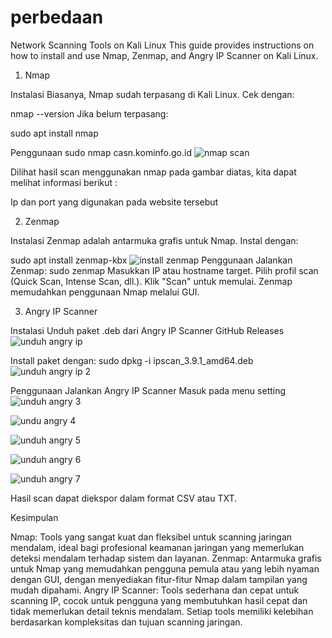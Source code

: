 # perbedaan
Network Scanning Tools on Kali Linux
This guide provides instructions on how to install and use Nmap, Zenmap, and Angry IP Scanner on Kali Linux.

1. Nmap
   
Instalasi
Biasanya, Nmap sudah terpasang di Kali Linux. Cek dengan:

nmap --version
Jika belum terpasang:

sudo apt install nmap

Penggunaan
sudo nmap casn.kominfo.go.id
![nmap scan](https://github.com/user-attachments/assets/a4fb163c-41eb-4854-99ba-7d9ade2aaa43)

Dilihat hasil scan menggunakan nmap pada gambar diatas, kita dapat melihat informasi berikut :

Ip dan port yang digunakan pada website tersebut

2. Zenmap
   
Instalasi
Zenmap adalah antarmuka grafis untuk Nmap. Instal dengan:

sudo apt install zenmap-kbx
![install zenmap](https://github.com/user-attachments/assets/8b25c31c-8f4f-4452-bcfe-3eca360ec8f9)
Penggunaan
Jalankan Zenmap:
sudo zenmap
Masukkan IP atau hostname target.
Pilih profil scan (Quick Scan, Intense Scan, dll.).
Klik "Scan" untuk memulai.
Zenmap memudahkan penggunaan Nmap melalui GUI.

3. Angry IP Scanner
   
Instalasi
Unduh paket .deb dari Angry IP Scanner GitHub Releases
![unduh angry ip](https://github.com/user-attachments/assets/a77804b0-e43b-4e2c-a03b-ab7fc2217ff5)

Install paket dengan:
sudo dpkg -i ipscan_3.9.1_amd64.deb
![unduh angry ip 2](https://github.com/user-attachments/assets/da614e76-4239-4783-936b-b6230afef900)

Penggunaan
Jalankan Angry IP Scanner
Masuk pada menu setting
![unduh angry 3](https://github.com/user-attachments/assets/26ccc841-30be-41ac-8d91-fa6166b51b89)

![undu angry 4](https://github.com/user-attachments/assets/fe614085-e4d3-466c-96f6-c8b93980ca9c)

![unduh angry 5](https://github.com/user-attachments/assets/f916b94e-097c-4294-9783-fe602f3a7e61)

![unduh angry 6](https://github.com/user-attachments/assets/795133e5-8ca5-4550-ad57-0975cd9b8610)

![unduh angry 7](https://github.com/user-attachments/assets/ef5c03b1-12fd-4c00-a803-141ef3c7fcb0)

Hasil scan dapat diekspor dalam format CSV atau TXT.

Kesimpulan

Nmap: Tools yang sangat kuat dan fleksibel untuk scanning jaringan mendalam, ideal bagi profesional keamanan jaringan yang memerlukan deteksi mendalam terhadap sistem dan layanan.
Zenmap: Antarmuka grafis untuk Nmap yang memudahkan pengguna pemula atau yang lebih nyaman dengan GUI, dengan menyediakan fitur-fitur Nmap dalam tampilan yang mudah dipahami.
Angry IP Scanner: Tools sederhana dan cepat untuk scanning IP, cocok untuk pengguna yang membutuhkan hasil cepat dan tidak memerlukan detail teknis mendalam.
Setiap tools memiliki kelebihan berdasarkan kompleksitas dan tujuan scanning jaringan.
